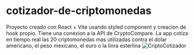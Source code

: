 # cotizador-de-criptomonedas
Proyecto creado con React + Vite usando styled component y creacion de hook propio. Tiene una conexion a la API de CryptoCompare.
La app cotiza en tiempo real las 20 criptomonedas mas utilizadas contra el dolar americano, el peso mexicano, el euro o la linra esterlina
![CriptoCotizador](https://github.com/Damicela/cotizador-de-criptomonedas/assets/97124885/0063ff59-0949-4efe-8a8a-88a75ca7b8fb)
